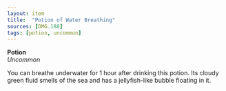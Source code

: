 ```yaml
---
layout: item
title:  "Potion of Water Breathing"
sources: [DMG.188]
tags: [potion, uncommon]
---
```


**Potion**  
*Uncommon*

You can breathe underwater for 1 hour after drinking this potion. Its cloudy green fluid smells of the sea and has a jellyfish-like bubble floating in it.